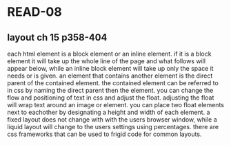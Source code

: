# READ-08
## layout ch 15 p358-404
each html element is a block element or an inline element. if it is a block element it will take up the whole line of the page and what follows will appear below, while an inline block element will take up only the space it needs or is given. an element that contains another element is the direct parent of the contained element. the contained element can be referred to in css by naming the direct parent then the element. you can change the flow and positioning of text in css and adjust the float. adjusting the float will wrap text around an image or element. you can place two float elements next to eachother by designating a height and width of each element. a fixed layout does not change with with the users browser window, while a liquid layout will change to the users settings using percentages. there are css frameworks that can be used to frigid code for common layouts. 